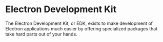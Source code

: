 # Electron Development Kit

The Electron Development Kit, or EDK, exists to make development of Electron applications much easier by offering specialized packages that take hard parts out of your hands.
